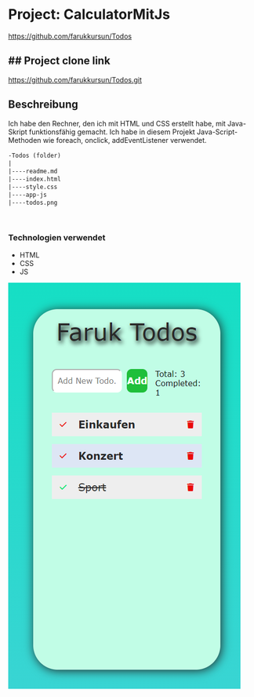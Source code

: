 # Project: CalculatorMitJs
https://github.com/farukkursun/Todos

## ## Project clone link
https://github.com/farukkursun/Todos.git

## Beschreibung
Ich habe den Rechner, den ich mit HTML und CSS erstellt habe, mit Java-Skript funktionsfähig gemacht.
Ich habe in diesem Projekt Java-Script-Methoden wie foreach, onclick, addEventListener verwendet.


```
-Todos (folder)
|
|----readme.md               
|----index.html  
|----style.css   
|----app-js 
|----todos.png	 
    
    	

```

### Technologien verwendet
- HTML
- CSS
- JS

![proje image](https://raw.githubusercontent.com/farukkursun/Todos/master/todos.png)
